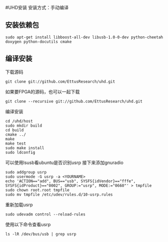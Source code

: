 #UHD安装
安装方式：手动编译
## 安装依赖包

    sudo apt-get install libboost-all-dev libusb-1.0-0-dev python-cheetah doxygen python-docutils cmake
## 编译安装
下载源码

    git clone git://github.com/EttusResearch/uhd.git
如果要FPGA的源码，也可以一起下载

    git clone --recursive git://github.com/EttusResearch/uhd.git
编译安装

    cd /uhd/host
    sudo mkdir build
    cd build
    cmake ../
    make
    make test
    sudo make install
    sudo ldconfig
可以使用lsusb看ubuntu是否识别usrp
接下来添加gnuradio

    sudo addgroup usrp
    sudo usermode -G usrp -a <YOURNAME>
    echo 'ACTION=="add", BUS=="usb", SYSFS{idVendor}=="fffe", SYSFS{idProduct}=="0002", GROUP:="usrp", MODE:="0660"' > tmpfile
    sudo chown root.root tmpfile
    sudo mv tmpfile /etc/udev/rules.d/10-usrp.rules
重新加载usrp

    sudo udevadm control --reload-rules
使用以下命令查看usrp

    ls -lR /dev/bus/usb | grep usrp
